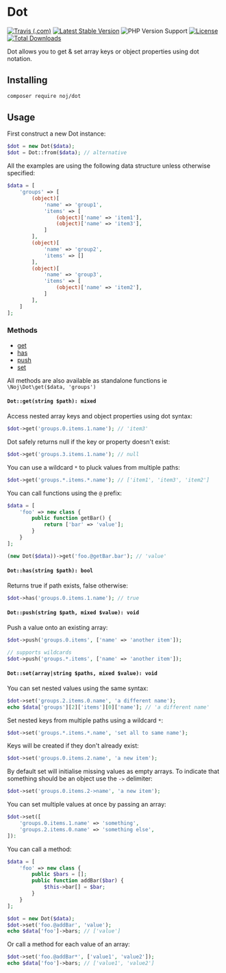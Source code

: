 # Dot

[![Travis (.com)](https://img.shields.io/travis/com/jonnyynnoj/dot?style=flat-square)](https://travis-ci.com/github/jonnyynnoj/dot)
[![Latest Stable Version](https://poser.pugx.org/noj/dot/v/stable?format=flat-square)](https://packagist.org/packages/noj/dot)
![PHP Version Support](https://img.shields.io/packagist/php-v/noj/dot?style=flat-square)
[![License](https://poser.pugx.org/noj/dot/license?format=flat-square)](https://packagist.org/packages/noj/dot)
[![Total Downloads](https://poser.pugx.org/noj/dot/downloads?format=flat-square)](https://packagist.org/packages/noj/dot)

Dot allows you to get & set array keys or object properties using dot notation.

## Installing

```bash
composer require noj/dot
```

## Usage

First construct a new Dot instance:

```php
$dot = new Dot($data);
$dot = Dot::from($data); // alternative
```

All the examples are using the following data structure unless otherwise specified:

```php
$data = [
    'groups' => [
        (object)[
            'name' => 'group1',
            'items' => [
                (object)['name' => 'item1'],
                (object)['name' => 'item3'],
            ]
        ],
        (object)[
            'name' => 'group2',
            'items' => []
        ],
        (object)[
            'name' => 'group3',
            'items' => [
                (object)['name' => 'item2'],
            ]
        ],
    ]
];
```

### Methods

- [get](#dotgetstring-path-mixed)
- [has](#dothasstring-path-bool)
- [push](#dotpushstring-path-mixed-value-void)
- [set](#dotsetarraystring-paths-mixed-value-void)

All methods are also available as standalone functions ie `\Noj\Dot\get($data, 'groups')`

#### `Dot::get(string $path): mixed`

Access nested array keys and object properties using dot syntax:

```php
$dot->get('groups.0.items.1.name'); // 'item3'
```

Dot safely returns null if the key or property doesn't exist:

```php
$dot->get('groups.3.items.1.name'); // null
```

You can use a wildcard `*` to pluck values from multiple paths:

```php
$dot->get('groups.*.items.*.name'); // ['item1', 'item3', 'item2']
```

You can call functions using the `@` prefix:

```php
$data = [
    'foo' => new class {
        public function getBar() {
            return ['bar' => 'value'];
        }
    }
];

(new Dot($data))->get('foo.@getBar.bar'); // 'value'
```

#### `Dot::has(string $path): bool`

Returns true if path exists, false otherwise:

```php
$dot->has('groups.0.items.1.name'); // true
```

#### `Dot::push(string $path, mixed $value): void`

Push a value onto an existing array:

```php
$dot->push('groups.0.items', ['name' => 'another item']);

// supports wildcards
$dot->push('groups.*.items', ['name' => 'another item']);
```

#### `Dot::set(array|string $paths, mixed $value): void`

You can set nested values using the same syntax:

```php
$dot->set('groups.2.items.0.name', 'a different name');
echo $data['groups'][2]['items'][0]['name']; // 'a different name'
```

Set nested keys from multiple paths using a wildcard `*`:

```php
$dot->set('groups.*.items.*.name', 'set all to same name');
```

Keys will be created if they don't already exist:

```php
$dot->set('groups.0.items.2.name', 'a new item');
```

By default set will initialise missing values as empty arrays. To indicate that something should be an object use the `->` delimiter:
```php
$dot->set('groups.0.items.2->name', 'a new item');
```

You can set multiple values at once by passing an array:

```php
$dot->set([
    'groups.0.items.1.name' => 'something',
    'groups.2.items.0.name' => 'something else',
]):
```

You can call a method:

```php
$data = [
    'foo' => new class {
        public $bars = [];
        public function addBar($bar) {
            $this->bar[] = $bar;
        }
    }
];

$dot = new Dot($data);
$dot->set('foo.@addBar', 'value');
echo $data['foo']->bars; // ['value']
```

Or call a method for each value of an array:

```php
$dot->set('foo.@addBar*', ['value1', 'value2']);
echo $data['foo']->bars; // ['value1', 'value2']
```
